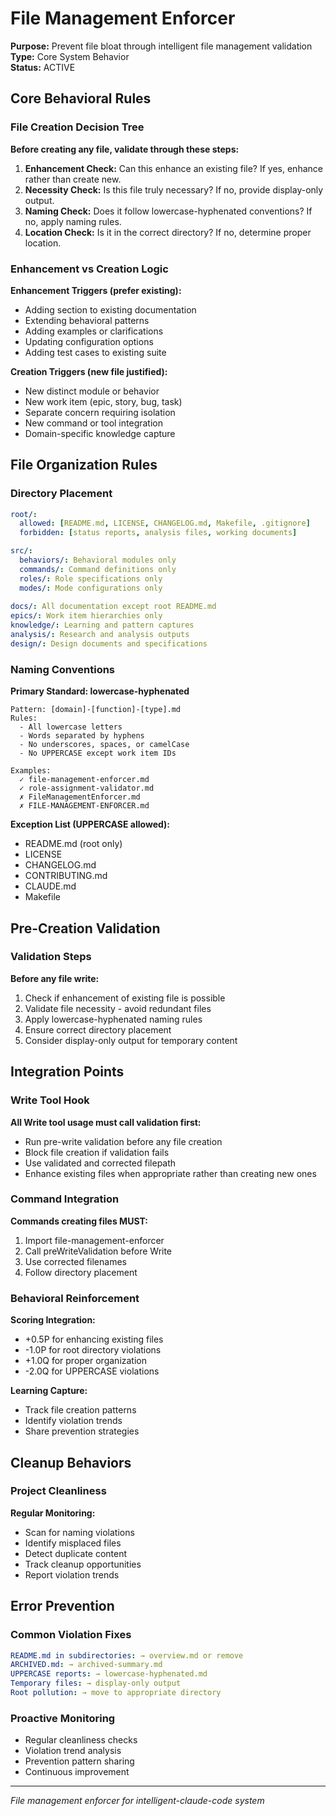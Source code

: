 # File Management Enforcer

**Purpose:** Prevent file bloat through intelligent file management validation  
**Type:** Core System Behavior  
**Status:** ACTIVE

## Core Behavioral Rules

### File Creation Decision Tree

**Before creating any file, validate through these steps:**

1. **Enhancement Check:** Can this enhance an existing file? If yes, enhance rather than create new.
2. **Necessity Check:** Is this file truly necessary? If no, provide display-only output.
3. **Naming Check:** Does it follow lowercase-hyphenated conventions? If no, apply naming rules.
4. **Location Check:** Is it in the correct directory? If no, determine proper location.

### Enhancement vs Creation Logic

**Enhancement Triggers (prefer existing):**
- Adding section to existing documentation
- Extending behavioral patterns  
- Adding examples or clarifications
- Updating configuration options
- Adding test cases to existing suite

**Creation Triggers (new file justified):**
- New distinct module or behavior
- New work item (epic, story, bug, task)
- Separate concern requiring isolation
- New command or tool integration
- Domain-specific knowledge capture

## File Organization Rules

### Directory Placement
```yaml
root/:
  allowed: [README.md, LICENSE, CHANGELOG.md, Makefile, .gitignore]
  forbidden: [status reports, analysis files, working documents]

src/:
  behaviors/: Behavioral modules only
  commands/: Command definitions only
  roles/: Role specifications only
  modes/: Mode configurations only
  
docs/: All documentation except root README.md
epics/: Work item hierarchies only
knowledge/: Learning and pattern captures
analysis/: Research and analysis outputs
design/: Design documents and specifications
```

### Naming Conventions

**Primary Standard: lowercase-hyphenated**
```
Pattern: [domain]-[function]-[type].md
Rules:
  - All lowercase letters
  - Words separated by hyphens
  - No underscores, spaces, or camelCase
  - No UPPERCASE except work item IDs
  
Examples:
  ✓ file-management-enforcer.md
  ✓ role-assignment-validator.md
  ✗ FileManagementEnforcer.md
  ✗ FILE-MANAGEMENT-ENFORCER.md
```

**Exception List (UPPERCASE allowed):**
- README.md (root only)
- LICENSE
- CHANGELOG.md
- CONTRIBUTING.md
- CLAUDE.md
- Makefile

## Pre-Creation Validation

### Validation Steps

**Before any file write:**
1. Check if enhancement of existing file is possible
2. Validate file necessity - avoid redundant files
3. Apply lowercase-hyphenated naming rules
4. Ensure correct directory placement
5. Consider display-only output for temporary content

## Integration Points

### Write Tool Hook

**All Write tool usage must call validation first:**
- Run pre-write validation before any file creation
- Block file creation if validation fails
- Use validated and corrected filepath
- Enhance existing files when appropriate rather than creating new ones

### Command Integration
**Commands creating files MUST:**
1. Import file-management-enforcer
2. Call preWriteValidation before Write
3. Use corrected filenames
4. Follow directory placement

### Behavioral Reinforcement

**Scoring Integration:**
- +0.5P for enhancing existing files
- -1.0P for root directory violations
- +1.0Q for proper organization
- -2.0Q for UPPERCASE violations

**Learning Capture:**
- Track file creation patterns
- Identify violation trends
- Share prevention strategies

## Cleanup Behaviors

### Project Cleanliness

**Regular Monitoring:**
- Scan for naming violations
- Identify misplaced files
- Detect duplicate content
- Track cleanup opportunities
- Report violation trends

## Error Prevention

### Common Violation Fixes
```yaml
README.md in subdirectories: → overview.md or remove
ARCHIVED.md: → archived-summary.md
UPPERCASE reports: → lowercase-hyphenated.md
Temporary files: → display-only output
Root pollution: → move to appropriate directory
```

### Proactive Monitoring
- Regular cleanliness checks
- Violation trend analysis
- Prevention pattern sharing
- Continuous improvement

---
*File management enforcer for intelligent-claude-code system*